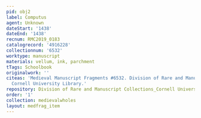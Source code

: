 ```yaml
---
pid: obj2
label: Computus
agent: Unknown
dateStart: '1438'
dateEnd: '1438'
recnum: RMC2019_0183
catalogrecord: '4916228'
collectionnum: '6532'
worktype: manuscript
materials: vellum, ink, parchment
tTags: Schoolbook
originalwork: ''
citeas: 'Medieval Manuscript Fragments #6532. Division of Rare and Manuscript Collections
  Cornell University Library.'
repository: Division of Rare and Manuscript Collections_Cornell University Library
order: '1'
collection: medievalwholes
layout: medfrag_item
---
```

